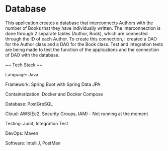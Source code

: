 # Database

This application creates a database that interconnects Authors with the number of Books that they have individually written. The interconnection is done through 2 separate tables (Author, Book), which are connected through the ID of each Author. To create this connection, I created a DAO for the Author class and a DAO for the Book class. Test and integration tests are being made to test the function of the applications and the connection of DAO with the database. 

~~ Tech Stack ~~

Language: Java

Framework: Spring Boot with Spring Data JPA

Containerization: Docker and Docker Compose

Database: PostGreSQL

Cloud: AWS(Ec2, Security Groups, IAM) - Not running at the moment

Testing: Junit, Integration Test

DevOps: Maven

Software: IntelliJ, PostMan